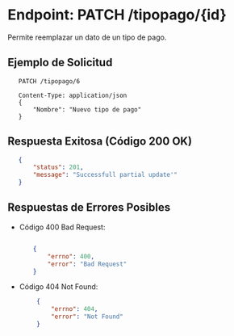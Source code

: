 Endpoint: PATCH /tipopago/{id}
==============================
Permite reemplazar un dato de un tipo de pago.

## Ejemplo de Solicitud
 ```http
    PATCH /tipopago/6

    Content-Type: application/json
    {
        "Nombre": "Nuevo tipo de pago"
    }
 ``` 
## Respuesta Exitosa (Código 200 OK)
 ``` json
    {
        "status": 201,
        "message": "Successfull partial update'"
    }
 ``` 
## Respuestas de Errores Posibles
- Código 400 Bad Request:
 ``` json

        {
            "errno": 400,
            "error": "Bad Request"
        }
 ``` 
- Código 404 Not Found:
``` json
        {
            "errno": 404,
            "error": "Not Found"
        }
 ``` 





